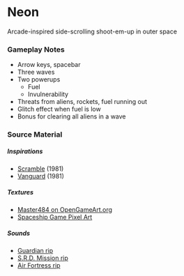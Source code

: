 # Neon
Arcade-inspired side-scrolling shoot-em-up in outer space

### Gameplay Notes
* Arrow keys, spacebar
* Three waves
* Two powerups
    * Fuel
    * Invulnerability  
* Threats from aliens, rockets, fuel running out
* Glitch effect when fuel is low
* Bonus for clearing all aliens in a wave

### Source Material
##### Inspirations
  * [Scramble](https://www.youtube.com/watch?v=m-PDf1Su6gA) (1981)
  * [Vanguard](https://www.youtube.com/watch?v=4MwVWsHBm5g) (1981)

##### Textures
  * [Master484 on OpenGameArt.org](https://opengameart.org/users/master484)
  * [Spaceship Game Pixel Art](https://graphicriver.net/item/spaceship-game-pixel-art/3489035?WT.mc_id=GT-tuts-sprite-sheets&_ga=2.192405738.1760310262.1526062490-1990413307.1526062489)

##### Sounds
  * [Guardian rip](https://www.zophar.net/music/arcade/guardian)
  * [S.R.D. Mission rip](https://www.zophar.net/music/arcade/srd-mission)
  * [Air Fortress rip](https://www.zophar.net/music/nintendo-nes-nsf/air-fortress)
